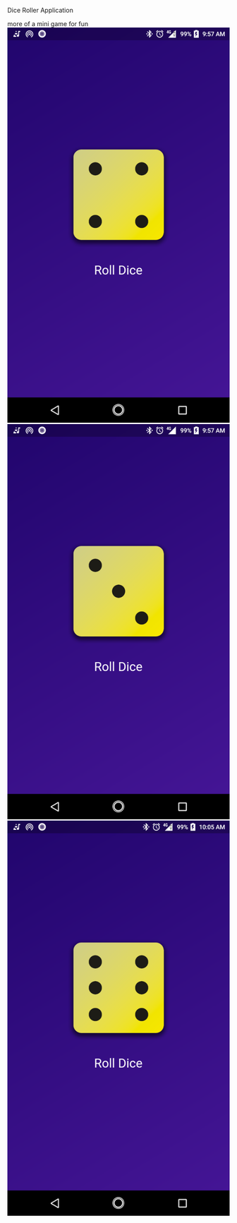 Dice Roller Application

more of a mini game for fun
![Alt text](screenshot-1693817894097.png) ![Alt text](screenshot-1693817912885.png) ![Alt text](screenshot-1693818386177.png)

